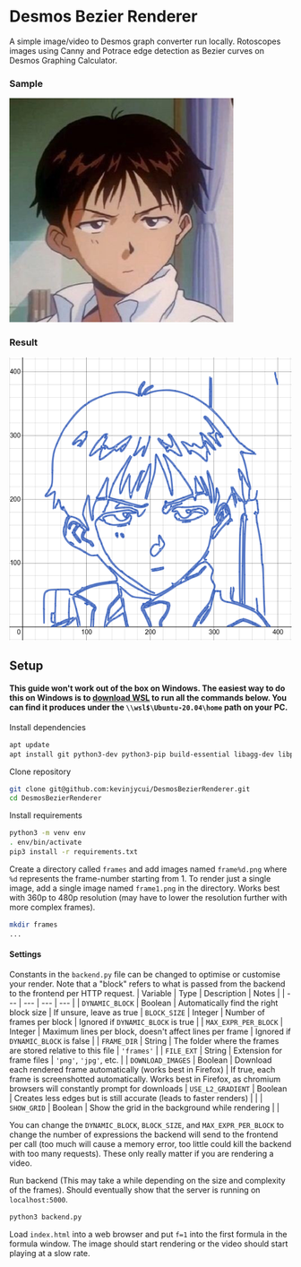 # Desmos Bezier Renderer

A simple image/video to Desmos graph converter run locally. Rotoscopes images using Canny and Potrace edge detection as Bezier curves on Desmos Graphing Calculator.

### Sample
![](github/sample.png)

### Result
![](github/result.png)

## Setup
#### This guide won't work out of the box on Windows. The easiest way to do this on Windows is to [download WSL](https://www.microsoft.com/store/productId/9N6SVWS3RX71) to run all the commands below. You can find it produces under the `\\wsl$\Ubuntu-20.04\home` path on your PC.
Install dependencies
```sh
apt update
apt install git python3-dev python3-pip build-essential libagg-dev libpotrace-dev pkg-config
```

Clone repository
```sh
git clone git@github.com:kevinjycui/DesmosBezierRenderer.git
cd DesmosBezierRenderer
```

Install requirements
```sh
python3 -m venv env
. env/bin/activate
pip3 install -r requirements.txt
```
Create a directory called `frames` and add images named `frame%d.png` where `%d` represents the frame-number starting from 1. To render just a single image, add a single image named `frame1.png` in the directory. Works best with 360p to 480p resolution (may have to lower the resolution further with more complex frames). 
```sh
mkdir frames
...
```
#### Settings
Constants in the `backend.py` file can be changed to optimise or customise your render. Note that a "block" refers to what is passed from the backend to the frontend per HTTP request.
| Variable | Type | Description | Notes |
| --- | --- | --- | --- |
| `DYNAMIC_BLOCK` | Boolean | Automatically find the right block size | If unsure, leave as true
| `BLOCK_SIZE` | Integer | Number of frames per block | Ignored if `DYNAMIC_BLOCK` is true |
| `MAX_EXPR_PER_BLOCK` | Integer | Maximum lines per block, doesn't affect lines per frame | Ignored if `DYNAMIC_BLOCK` is false |
| `FRAME_DIR` | String | The folder where the frames are stored relative to this file | `'frames'` |
| `FILE_EXT` | String | Extension for frame files | `'png'`, `'jpg'`, etc. |
| `DOWNLOAD_IMAGES` | Boolean | Download each rendered frame automatically (works best in Firefox) | If true, each frame is screenshotted automatically. Works best in Firefox, as chromium browsers will constantly prompt for downloads
| `USE_L2_GRADIENT` | Boolean | Creates less edges but is still accurate (leads to faster renders) | |
| `SHOW_GRID` | Boolean | Show the grid in the background while rendering | |

You can change the `DYNAMIC_BLOCK`, `BLOCK_SIZE`, and `MAX_EXPR_PER_BLOCK` to change the number of expressions the backend will send to the frontend per call (too much will cause a memory error, too little could kill the backend with too many requests). These only really matter if you are rendering a video.

Run backend (This may take a while depending on the size and complexity of the frames). Should eventually show that the server is running on `localhost:5000`.
```sh
python3 backend.py
```

Load `index.html` into a web browser and put `f=1` into the first formula in the formula window. The image should start rendering or the video should start playing at a slow rate.
